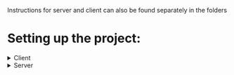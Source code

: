 Instructions for server and client can also be found separately in the folders

# Setting up the project: 
<details>
<summary>Client</summary>
<br>
  
# Svelte + TS + Vite

To start the server, the `.env` must first be created. The .env.example can be used for this.

The `docker-compose build` command must then be called within the client folder. Once the process is complete, the container with Svelte can be started with `docker-compose up`.

By default, http://localhost:5173 can then be called here.

---------------------------------------------------
# Environment variables:

#Frontend Server
| Variable   | Description      | 
|----------|-------------|
| `VITE_MSAL_CLIENT_REDIRECT_ADDRESS` |Sets the address to be forwarded to after authentication with MSAL. Default: `VITE_MSAL_CLIENT_REDIRECT_ADDRESS=http://localhost` |
| `VITE_MSAL_CLIENT_REDIRECT_PORT` |Sets the port of the address to which forwarding is to take place after authentication with MSAL `VITE_MSAL_CLIENT_REDIRECT_PORT=5173` Das ist der Port unter welchem der Frontend-Server zu erreichen ist. |
| `VITE_MSAL_CLIENT_ID` | The client ID of this project from Azure|
| `VITE_MSAL_AUTHORITY` | Authority URL for MS |
| `VITE_BACKEND_ADDRESS` | Sets the address at which the backend server can be reached. |
| `VITE_BACKEND_PORT` | Sets the port for the address at which the backend server can be reached. The port must match the one from the `BACKEND_SERVER_PORT` variable stored in .env in the server |
</details>


<details>
<summary>Server</summary>
<br>
  
# Backend Server (Node) + MongoDB

To start the server, the `.env` must first be created. The .env.example can be used for this.

The `docker-compose build` command must then be called within the client folder. Once the process is complete, the container with Svelte can be started with `docker-compose up`.

By default, http://localhost:5173 can then be called here.

---------------------------------------------------
# Environment variables:

#Frontend Server
| Variable   | Description      | 
|----------|-------------|
| `VITE_MSAL_CLIENT_REDIRECT_ADDRESS` |Sets the address to be forwarded to after authentication with MSAL. Default: `VITE_MSAL_CLIENT_REDIRECT_ADDRESS=http://localhost` |
| `VITE_MSAL_CLIENT_REDIRECT_PORT` |Sets the port of the address to which forwarding is to take place after authentication with MSAL `VITE_MSAL_CLIENT_REDIRECT_PORT=5173` Das ist der Port unter welchem der Frontend-Server zu erreichen ist. |
| `VITE_MSAL_CLIENT_ID` | The client ID of this project from Azure|
| `VITE_MSAL_AUTHORITY` | Authority URL for MS |
| `VITE_BACKEND_ADDRESS` | Sets the address at which the backend server can be reached. |
| `VITE_BACKEND_PORT` | Sets the port for the address at which the backend server can be reached. The port must match the one from the `BACKEND_SERVER_PORT` variable stored in .env in the server |
</details>
